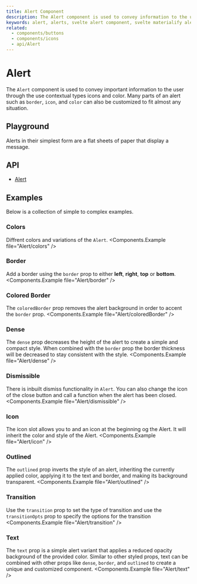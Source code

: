 ```yaml
---
title: Alert Component
description: The Alert component is used to convey information to the user. Designed to stand out, the alerts come in four contextual styles.
keywords: alert, alerts, svelte alert component, svelte materialify alert
related:
  - components/buttons
  - components/icons
  - api/Alert
---
```


<script>
  import Playground from '@/playground/Alert.svelte';
</script>

# Alert

The `Alert` component is used to convey important information to the user through the use contextual types icons and color. Many parts of an alert such as `border`, `icon`, and `color` can also be customized to fit almost any situation.

## Playground

Alerts in their simplest form are a flat sheets of paper that display a message.
<Playground />

## API

- [Alert](/api/Alert/)

## Examples

Below is a collection of simple to complex examples.

### Colors

Diffrent colors and variations of the `Alert`.
<Components.Example file="Alert/colors" />

### Border

Add a border using the `border` prop to either **left**, **right**, **top** or **bottom**.
<Components.Example file="Alert/border" />

### Colored Border

The `coloredBorder` prop removes the alert background in order to accent the `border` prop.
<Components.Example file="Alert/coloredBorder" />

### Dense

The `dense` prop decreases the height of the alert to create a simple and compact style. When combined with the `border` prop the border thickness will be decreased to stay consistent with the style.
<Components.Example file="Alert/dense" />

### Dismissible

There is inbuilt dismiss functionality in `Alert`. You can also change the icon of the close button and call a function when the alert has been closed.
<Components.Example file="Alert/dismissible" />

### Icon

The icon slot allows you to and an icon at the beginning og the Alert. It will inherit the color and style of the Alert.
<Components.Example file="Alert/icon" />

### Outlined

The `outlined` prop inverts the style of an alert, inheriting the currently applied color, applying it to the text and border, and making its background transparent.
<Components.Example file="Alert/outlined" />

### Transition

Use the `transition` prop to set the type of transition and use the `transitionOpts` prop to specify the options for the transition
<Components.Example file="Alert/transition" />

### Text

The `text` prop is a simple alert variant that applies a reduced opacity background of the provided color. Similar to other styled props, text can be combined with other props like `dense`, `border`, and `outlined` to create a unique and customized component.
<Components.Example file="Alert/text" />
